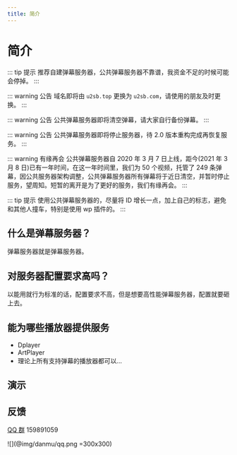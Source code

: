 ```yaml
---
title: 简介
---
```


# 简介

::: tip 提示
推荐自建弹幕服务器，公共弹幕服务器不靠谱，我资金不足的时候可能会停掉。
:::

::: warning 公告
域名即将由 `u2sb.top` 更换为 `u2sb.com`，请使用的朋友及时更换。
:::

::: warning 公告
公共弹幕服务器即将清空弹幕，请大家自行备份弹幕。
:::

::: warning 公告
公共弹幕服务器即将停止服务器，待 2.0 版本重构完成再恢复服务。
:::

::: warning 有缘再会
公共弹幕服务器自 2020 年 3 月 7 日上线，距今(2021 年 3 月 8 日)已有一年时间，在这一年时间里，我们为 50 个视频，托管了 249 条弹幕，因公共服务器架构调整，公共弹幕服务器所有弹幕将于近日清空，并暂时停止服务，望周知。短暂的离开是为了更好的服务，我们有缘再会。
:::

::: tip 提示
使用公共弹幕服务器的，尽量将 ID 增长一点，加上自己的标志，避免和其他人撞车，特别是使用 wp 插件的。
:::

## 什么是弹幕服务器？

弹幕服务器就是弹幕服务器。

## 对服务器配置要求高吗？

以能用就行为标准的话，配置要求不高，但是想要高性能弹幕服务器，配置就要砸上去。

## 能为哪些播放器提供服务

- Dplayer
- ArtPlayer
- 理论上所有支持弹幕的播放器都可以...

## 演示

<dplayer src="/video/s_720.mp4" danmu-id="C6CC6218F1FB8770" danmu-addition="https://danmu.u2sb.com/api/danmu/dplayer/v3/bilibili?cid=73636868"/>

## 反馈

[QQ 群](https://shang.qq.com/wpa/qunwpa?idkey=f2a6dba8d97899969101dd29210d972f04febd0ff8cf08ed50dd27790f23c9a9) 159891059

![](@img/danmu/qq.png =300x300)

<ClientOnly>
  <Vssue title="简介-danmu | 弹幕服务器文档" />
</ClientOnly>

